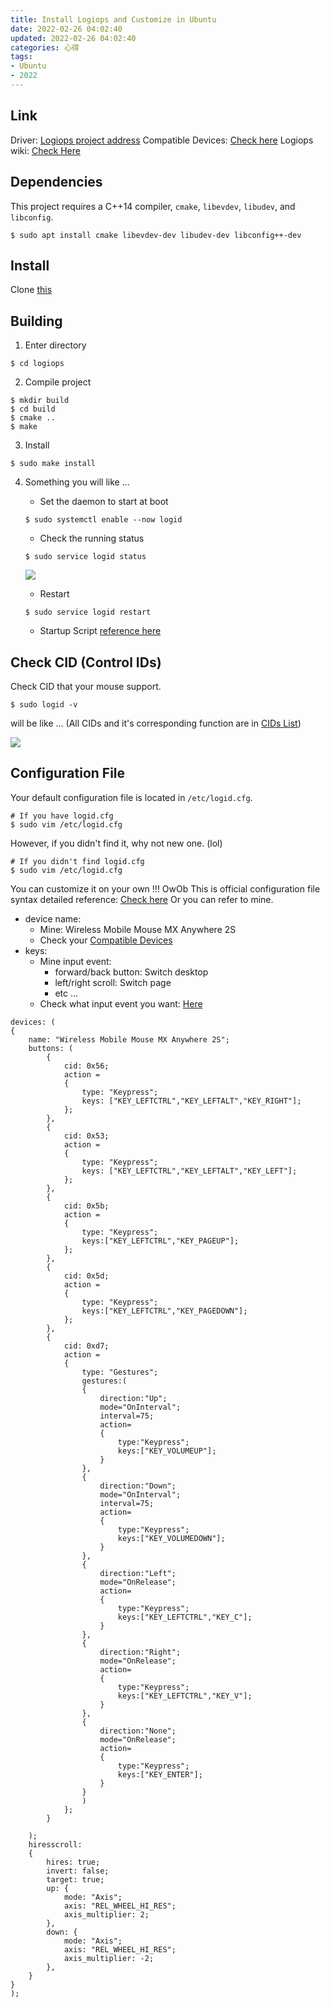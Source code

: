 ```yaml
---
title: Install Logiops and Customize in Ubuntu 
date: 2022-02-26 04:02:40
updated: 2022-02-26 04:02:40
categories: 心得
tags: 
- Ubuntu
- 2022
---
```


## Link
Driver: [Logiops project address](https://github.com/PixlOne/logiops)
Compatible Devices: [Check here](https://github.com/PixlOne/logiops/blob/master/TESTED.md)
Logiops wiki: [Check Here](https://github.com/PixlOne/logiops/wiki)

## Dependencies

This project requires a C++14 compiler, `cmake`, `libevdev`, `libudev`, and `libconfig`.
```bash=
$ sudo apt install cmake libevdev-dev libudev-dev libconfig++-dev
```

## Install
Clone [this](https://github.com/PixlOne/logiops)
## Building
1. Enter directory
```bash=
$ cd logiops
```
2. Compile project
```bash=
$ mkdir build
$ cd build
$ cmake ..
$ make
```
3. Install
```bash=
$ sudo make install
```
4. Something you will like ...

    * Set the daemon to start at boot
    ```bash=
    $ sudo systemctl enable --now logid
    ```
    * Check the running status
    ```bash=
    $ sudo service logid status
    ```
    ![](https://i.imgur.com/mXcQTTT.png)
    * Restart
    ```bash=
    $ sudo service logid restart
    ```
    * Startup Script
    [reference here](https://linuxconfig.org/how-to-run-script-on-startup-on-ubuntu-20-04-focal-fossa-server-desktop)

## Check CID (Control IDs)

Check CID that your mouse support.
```bash=
$ sudo logid -v
```

will be like ... (All CIDs and it's corresponding function are in [CIDs List](https://github.com/PixlOne/logiops/wiki/CIDs))

![](https://i.imgur.com/WgE59mU.png)

## Configuration File

Your default configuration file is located in `/etc/logid.cfg`.
```bash=
# If you have logid.cfg
$ sudo vim /etc/logid.cfg
```

However, if you didn't find it, why not new one. (lol)
```bash=
# If you didn't find logid.cfg
$ sudo vim /etc/logid.cfg
```

You can customize it on your own !!! OwOb
This is official configuration file syntax detailed reference: [Check here](https://github.com/PixlOne/logiops/wiki/Configuration)
Or you can refer to mine.
* device name: 
    * Mine: Wireless Mobile Mouse MX Anywhere 2S
    * Check your [Compatible Devices](https://github.com/PixlOne/logiops/blob/master/TESTED.md)
* keys: 
    * Mine input event:
        * forward/back button: Switch desktop
        * left/right scroll: Switch page
        * etc ...
    * Check what input event you want: [Here](https://github.com/torvalds/linux/blob/master/include/uapi/linux/input-event-codes.h?fbclid=IwAR0oABkgq30BDnmV2LCanjIemtGdmGIVcCrwc4p0vzC5ftiJnJiqAHLgt7k)


```ini=
devices: (
{
    name: "Wireless Mobile Mouse MX Anywhere 2S";
    buttons: (
        {
            cid: 0x56;
            action =
            {
                type: "Keypress";
                keys: ["KEY_LEFTCTRL","KEY_LEFTALT","KEY_RIGHT"];
            };
        },
        {
            cid: 0x53;
            action =
            {
                type: "Keypress";
                keys: ["KEY_LEFTCTRL","KEY_LEFTALT","KEY_LEFT"];
            };
        },
        {
            cid: 0x5b;
            action =
            {
                type: "Keypress";
                keys:["KEY_LEFTCTRL","KEY_PAGEUP"];
            };
        },
        {
            cid: 0x5d;
            action =
            {
                type: "Keypress";
                keys:["KEY_LEFTCTRL","KEY_PAGEDOWN"];
            };
        },
        {
            cid: 0xd7;
            action =
            {
                type: "Gestures";
                gestures:(
                {
                    direction:"Up";
                    mode="OnInterval";
                    interval=75;
                    action=
                    {
                        type:"Keypress";
                        keys:["KEY_VOLUMEUP"];
                    }
                },
                {
                    direction:"Down";
                    mode="OnInterval";
                    interval=75;
                    action=
                    {
                        type:"Keypress";
                        keys:["KEY_VOLUMEDOWN"];
                    }
                },
                {
                    direction:"Left";
                    mode="OnRelease";
                    action=
                    {
                        type:"Keypress";
                        keys:["KEY_LEFTCTRL","KEY_C"];
                    }
                },
                {
                    direction:"Right";
                    mode="OnRelease";
                    action=
                    {
                        type:"Keypress";
                        keys:["KEY_LEFTCTRL","KEY_V"];
                    }
                },
                {
                    direction:"None";
                    mode="OnRelease";
                    action=
                    {
                        type:"Keypress";
                        keys:["KEY_ENTER"];
                    }
                }
                )
            };
        }

    );
    hiresscroll:
    {
        hires: true;
        invert: false;
        target: true;
        up: {
            mode: "Axis";
            axis: "REL_WHEEL_HI_RES";
            axis_multiplier: 2;
        },
        down: {
            mode: "Axis";
            axis: "REL_WHEEL_HI_RES";
            axis_multiplier: -2;
        },
    }
}
);



```
